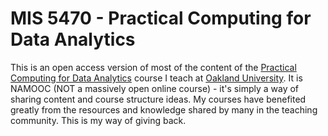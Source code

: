 MIS 5470 - Practical Computing for Data Analytics
=================================================

This is an open access version of most of the content of the [Practical Computing for Data Analytics](http://www.sba.oakland.edu/faculty/isken/courses/mis5470_f21/index.html) course I teach at [Oakland University](). It is NAMOOC (NOT a massively open online course) - it's simply a way of sharing content and course structure ideas. My courses have benefited greatly from the resources and knowledge shared by many in the teaching community. This is my way of giving back.


